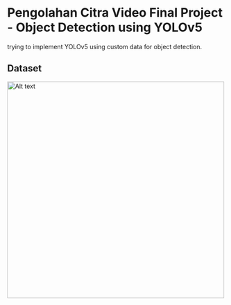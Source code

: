 # Pengolahan Citra Video Final Project -  Object Detection using YOLOv5

trying to implement YOLOv5 using custom data for object detection.

## Dataset
<img src="./dataset-custom" alt="Alt text" width="500"/>
